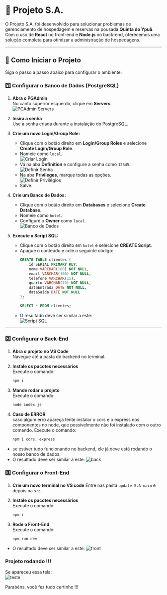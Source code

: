 # 🌟 **Projeto S.A.**  

O Projeto S.A. foi desenvolvido para solucionar problemas de gerenciamento de hospedagem e reservas na pousada **Quinta do Ypuã**. Com o uso de **React** no front-end e **Node.js** no back-end, oferecemos uma solução completa para otimizar a administração de hospedagens.

---

## 🚀 **Como Iniciar o Projeto**

Siga o passo a passo abaixo para configurar o ambiente:

### 1️⃣ **Configurar o Banco de Dados (PostgreSQL)**

1. **Abra o PGAdmin**  
   No canto superior esquerdo, clique em **Servers**.  
   ![PGAdmin Servers](https://github.com/user-attachments/assets/ca9ed934-5a7c-42e0-bb3d-60700a906b4d)

2. **Insira a senha**  
   Use a senha criada durante a instalação do PostgreSQL.  

3. **Crie um novo Login/Group Role:**  
   - Clique com o botão direito em **Login/Group Roles** e selecione **Create Login/Group Role**.  
   - Nomeie como `local`.  
   ![Criar Login](https://github.com/user-attachments/assets/7f4b1e4d-542e-46f4-8d5c-76ac167e0a25)
   - Vá na aba **Definition** e configure a senha como `12345`.  
     ![Definir Senha](https://github.com/user-attachments/assets/c0a9830b-0605-45ab-b118-bb85992e574e)
   - Na aba **Privileges**, marque todas as opções.  
     ![Definir Privilégios](https://github.com/user-attachments/assets/ddfcbdc1-2b6b-4f9e-8f12-fb19a17db2e9)
   - Salve.  

4. **Crie um Banco de Dados:**  
   - Clique com o botão direito em **Databases** e selecione **Create Database**.  
   - Nomeie como `hotel`.  
   - Configure o **Owner** como `local`.  
     ![Banco de Dados](https://github.com/user-attachments/assets/afc65923-965b-45d3-975b-3b1d420ffce6)

5. **Execute o Script SQL:**  
   - Clique com o botão direito em `hotel` e selecione **CREATE Script**.  
   - Apague o conteúdo e cole o seguinte código:
     ```sql
     CREATE TABLE clientes (
         id SERIAL PRIMARY KEY,
         nome VARCHAR(100) NOT NULL,
         email VARCHAR(100) NOT NULL,
         telefone VARCHAR(15),
         quarto VARCHAR(10) NOT NULL,
         dataEntrada DATE NOT NULL,
         dataSaida DATE NOT NULL
     );
     
     SELECT * FROM clientes;
     ```
   - O resultado deve ser similar a este:  
     ![Script SQL](https://github.com/user-attachments/assets/73a95db8-490f-44cd-b0ee-ee527ca5255c)

---

### 2️⃣ **Configurar o Back-End**

1. **Abra o projeto no VS Code**  
   Navegue até a pasta do backend no terminal.  

2. **Instale os pacotes necessários**  
   Execute o comando:  
   ```bash
   npm i

3. **Mande rodar o projeto**  
   Execute o comando:  
   ```bash
   node index.js

4. **Caso de ERROR**  
   caso algum erro apareça tente instalar o cors e o express nos componentes no node, que possivelmente não foi instalado com o outro comando.
   Execute o comando:  
   ```bash
   npm i cors, express

  - se estiver tudo funcionando no backend, ele já deve está rodando o nosso banco de dados.
  - O resultado deve ser similar a este:
    ![back](https://github.com/user-attachments/assets/c57528c5-472d-4831-8e7c-b9e7dec50908)

### 3️⃣ **Configurar o Front-End**

1. **Crie um novo terminal no VS code**
   Entre nas pasta `update-S.A-main` e depois na `src`.

2. **Instale os pacotes necessários**  
   Execute o comando:  
   ```bash
   npm i

3. **Rode o Front-End**  
   Execute o comando:  
   ```bash
   npm run dev

  - O resultado deve ser similar a este:
  ![front](https://github.com/user-attachments/assets/e701640c-250f-457e-98c1-5734f560e81a)

### **Projeto rodando !!!**  

Se apareceu essa tela:  
 ![teste](https://github.com/user-attachments/assets/1bedcde8-6021-4e0a-9fde-c156074ad47d)

 Parabéns, você fez tudo certinho !!!
